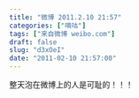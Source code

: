 ```yaml
---
title: "微博 2011.2.10 21:57"
categories: ["嘀咕"]
tags: ["来自微博 weibo.com"]
draft: false
slug: "d3xOeI"
date: "2011-02-10 21:57:00"
---
```


<p>整天泡在微博上的人是可耻的！！！ ​​​​</p>
